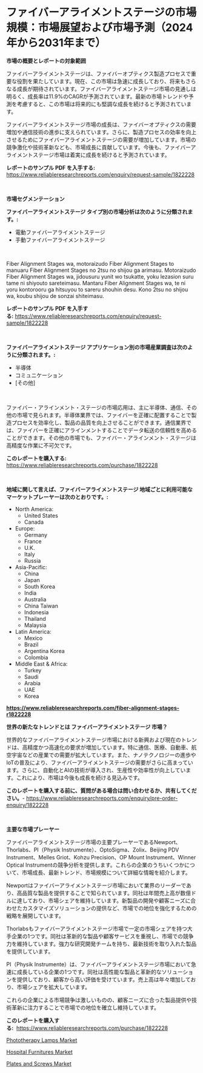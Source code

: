 <p><h1>ファイバーアライメントステージの市場規模：市場展望および市場予測（2024年から2031年まで）</h1></p><p><strong>市場の概要とレポートの対象範囲</strong></p>
<p><p>ファイバーアライメントステージは、ファイバーオプティクス製造プロセスで重要な役割を果たしています。現在、この市場は急速に成長しており、将来もさらなる成長が期待されています。ファイバーアライメントステージ市場の見通しは明るく、成長率は11.9%のCAGRが予測されています。最新の市場トレンドや予測を考慮すると、この市場は将来的にも堅調な成長を続けると予測されています。</p><p>ファイバーアライメントステージ市場の成長は、ファイバーオプティクスの需要増加や通信技術の進歩に支えられています。さらに、製造プロセスの効率を向上させるためにファイバーアライメントステージの需要が増加しています。市場の競争激化や技術革新なども、市場成長に貢献しています。今後も、ファイバーアライメントステージ市場は着実に成長を続けると予測されています。</p></p>
<p><strong>レポートのサンプル PDF を入手する:</strong> <a href="https://www.reliableresearchreports.com/enquiry/request-sample/1822228">https://www.reliableresearchreports.com/enquiry/request-sample/1822228</a></p>
<p>&nbsp;</p>
<p><strong>市場セグメンテーション</strong></p>
<p><strong>ファイバーアライメントステージ タイプ別の市場分析は次のように分類されます。:</strong></p>
<p><ul><li>電動ファイバーアライメントステージ</li><li>手動ファイバーアライメントステージ</li></ul></p>
<p>&nbsp;</p>
<p><p>Fiber Alignment Stages wa, motoraizudo Fiber Alignment Stages to manuaru Fiber Alignment Stages no 2tsu no shijou ga arimasu. Motoraizudo Fiber Alignment Stages wa, jidousuru yunit wo tsukatte, yoku lezasion suru tame ni shiyouto sareteimasu. Mantaru Fiber Alignment Stages wa, te ni yoru kontorooru ga hitsuyou to sareru shouhin desu. Kono 2tsu no shijou wa, koubu shijou de sonzai shiteimasu.</p></p>
<p><strong>レポートのサンプル PDF を入手する:</strong>&nbsp;<a href="https://www.reliableresearchreports.com/enquiry/request-sample/1822228">https://www.reliableresearchreports.com/enquiry/request-sample/1822228</a></p>
<p>&nbsp;</p>
<p><strong> ファイバーアライメントステージ アプリケーション別の市場産業調査は次のように分類されます。:</strong></p>
<p><ul><li>半導体</li><li>コミュニケーション</li><li>[その他]</li></ul></p>
<p>&nbsp;</p>
<p><p>ファイバー・アラインメント・ステージの市場応用は、主に半導体、通信、その他の市場で見られます。半導体業界では、ファイバーを正確に配置することで製造プロセスを効率化し、製品の品質を向上させることができます。通信業界では、ファイバーを正確にアラインメントすることでデータ転送の信頼性を高めることができます。その他の市場でも、ファイバー・アラインメント・ステージは高精度な作業に不可欠です。</p></p>
<p><strong>このレポートを購入する:</strong>&nbsp; <a href="https://www.reliableresearchreports.com/purchase/1822228">https://www.reliableresearchreports.com/purchase/1822228</a></p>
<p>&nbsp;</p>
<p><strong>地域に関して言えば、ファイバーアライメントステージ 地域ごとに利用可能なマーケットプレーヤーは次のとおりです。:</strong></p>
<p><ul>
    <li>
        North America:
        <ul>
            <li>United States</li>
            <li>Canada</li>
        </ul>
    </li>
    <li>
        Europe:
        <ul>
            <li>Germany</li>
            <li>France</li>
            <li>U.K.</li>
            <li>Italy</li>
            <li>Russia</li>
        </ul>
    </li>
    <li>
        Asia-Pacific:
        <ul>
            <li>China</li>
            <li>Japan</li>
            <li>South Korea</li>
            <li>India</li>
            <li>Australia</li>
            <li>China Taiwan</li>
            <li>Indonesia</li>
            <li>Thailand</li>
            <li>Malaysia</li>
        </ul>
    </li>
    <li>
        Latin America:
        <ul>
            <li>Mexico</li>
            <li>Brazil</li>
            <li>Argentina Korea</li>
            <li>Colombia</li>
        </ul>
    </li>
    <li>
        Middle East & Africa:
        <ul>
            <li>Turkey</li>
            <li>Saudi</li>
            <li>Arabia</li>
            <li>UAE</li>
            <li>Korea</li>
        </ul>
    </li>
    </ul></p>
<p><strong><a href="https://www.reliableresearchreports.com/fiber-alignment-stages-r1822228">https://www.reliableresearchreports.com/fiber-alignment-stages-r1822228</a></strong>&nbsp;</p>
<p><strong>世界の新たなトレンドとは ファイバーアライメントステージ 市場？</strong></p>
<p><p>世界的なファイバーアライメントステージ市場における新興および現在のトレンドは、高精度かつ高速化の要求が増加しています。特に通信、医療、自動車、航空宇宙などの産業での需要が拡大しています。また、ナノテクノロジーの進歩やIoTの普及により、ファイバーアライメントステージの需要がさらに高まっています。さらに、自動化とAIの技術が導入され、生産性や効率性が向上しています。これにより、市場は今後も成長を続ける見込みです。</p></p>
<p><strong>このレポートを購入する前に、質問がある場合は問い合わせるか、共有してください。</strong>- <a href="https://www.reliableresearchreports.com/enquiry/pre-order-enquiry/1822228">https://www.reliableresearchreports.com/enquiry/pre-order-enquiry/1822228</a></p>
<p>&nbsp;</p>
<p><strong>主要な市場プレーヤー</strong></p>
<p><p>ファイバーアライメントステージ市場の主要プレーヤーであるNewport、Thorlabs、PI（Physik Instrumente）、OptoSigma、Zolix、Beijing PDV Instrument、Melles Griot、Kohzu Precision、OP Mount Instrument、Winner Optical Instrumentの競争分析を提供します。これらの企業のうちいくつかについて、市場成長、最新トレンド、市場規模について詳細な情報を紹介します。</p><p>Newportはファイバーアライメントステージ市場において業界のリーダーであり、高品質な製品を提供することで知られています。同社は年間売上高が数億ドルに達しており、市場シェアを維持しています。新製品の開発や顧客ニーズに合わせたカスタマイズソリューションの提供など、市場での地位を強化するための戦略を展開しています。</p><p>Thorlabsもファイバーアライメントステージ市場で一定の市場シェアを持つ大手企業の1つです。同社は革新的な製品や顧客サービスを重視し、市場での競争力を維持しています。強力な研究開発チームを持ち、最新技術を取り入れた製品を提供しています。</p><p>PI（Physik Instrumente）は、ファイバーアライメントステージ市場において急速に成長している企業の1つです。同社は高性能な製品と革新的なソリューションを提供しており、顧客から高い評価を受けています。売上高は年々増加しており、市場シェアを拡大しています。</p><p>これらの企業による市場競争は激しいものの、顧客ニーズに合った製品提供や技術革新に注力することで市場での地位を確立し維持しています。</p></p>
<p><strong>このレポートを購入する:</strong>&nbsp;&nbsp;<a href="https://www.reliableresearchreports.com/purchase/1822228">https://www.reliableresearchreports.com/purchase/1822228</a></p>
<p><p><a href="https://www.linkedin.com/pulse/phototherapy-lamps-market-competitive-analysis-trends-forecast-2xwpe?trackingId=tKOo0IiCWjfNsNlz9afkzg%3D%3D">Phototherapy Lamps Market</a></p><p><a href="https://www.linkedin.com/pulse/hospital-furnitures-market-analysis-its-cagr-segmentation-v5ype?trackingId=99vgJDVNF2%2FpE1UUf4NvKw%3D%3D">Hospital Furnitures Market</a></p><p><a href="https://www.linkedin.com/pulse/plates-screws-market-key-successful-business-strategy-forecast-kxzwe?trackingId=ofVD7prAE58mIIK0zZvmrA%3D%3D">Plates and Screws Market</a></p></p>